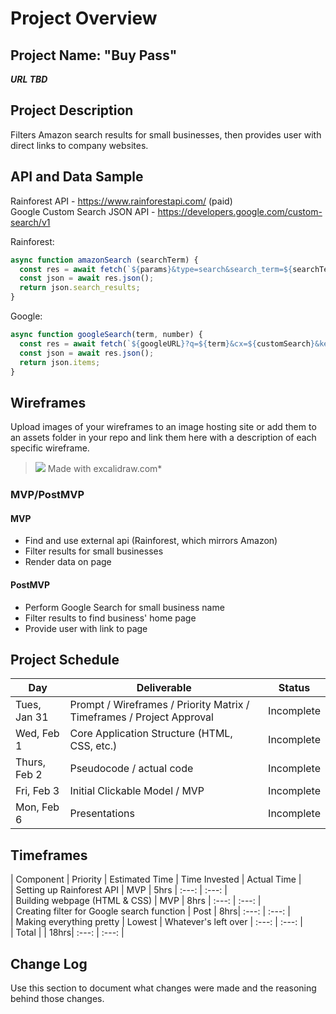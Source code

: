 # Project Overview

## Project Name: "Buy Pass"
***URL TBD***
## Project Description
Filters Amazon search results for small businesses, then provides user with direct links to company websites.

## API and Data Sample

Rainforest API - https://www.rainforestapi.com/ (paid)
<br>Google Custom Search JSON API - https://developers.google.com/custom-search/v1

Rainforest:
```js
async function amazonSearch (searchTerm) {
  const res = await fetch(`${params}&type=search&search_term=${searchTerm}`);
  const json = await res.json();
  return json.search_results;
}
```

Google:
```js
async function googleSearch(term, number) {
  const res = await fetch(`${googleURL}?q=${term}&cx=${customSearch}&key=${googleAPI}&num=${number}`)
  const json = await res.json();
  return json.items;
}
```

## Wireframes

Upload images of your wireframes to an image hosting site or add them to an assets folder in your repo and link them here with a description of each specific wireframe.

> ![](Assets/BuyPass_Wireframe.png)
> Made with excalidraw.com*

### MVP/PostMVP

#### MVP 

- Find and use external api (Rainforest, which mirrors Amazon)
- Filter results for small businesses
- Render data on page 

#### PostMVP  

- Perform Google Search for small business name
- Filter results to find business' home page
- Provide user with link to page

## Project Schedule

|  Day | Deliverable | Status
|---|---| ---|
|Tues, Jan 31| Prompt / Wireframes / Priority Matrix / Timeframes / Project Approval | Incomplete
|Wed, Feb 1| Core Application Structure (HTML, CSS, etc.) | Incomplete
|Thurs, Feb 2| Pseudocode / actual code | Incomplete
|Fri, Feb 3| Initial Clickable Model / MVP | Incomplete
|Mon, Feb 6| Presentations | Incomplete

## Timeframes

| Component | Priority | Estimated Time | Time Invested | Actual Time | <br>
| Setting up Rainforest API | MVP |  5hrs | :---: | :---: | <br>
| Building webpage (HTML & CSS) | MVP | 8hrs | :---: | :---: | <br>
| Creating filter for Google search function | Post | 8hrs| :---: | :---: | <br>
| Making everything pretty | Lowest | Whatever's left over | :---: | :---: | <br>
| Total |  | 18hrs| :---: | :---: | <br>


## Change Log
 Use this section to document what changes were made and the reasoning behind those changes.
